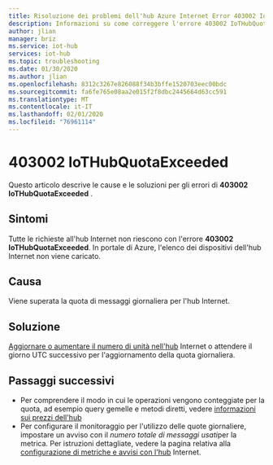 ```yaml
---
title: Risoluzione dei problemi dell'hub Azure Internet Error 403002 IoTHubQuotaExceeded
description: Informazioni su come correggere l'errore 403002 IoTHubQuotaExceeded
author: jlian
manager: briz
ms.service: iot-hub
services: iot-hub
ms.topic: troubleshooting
ms.date: 01/30/2020
ms.author: jlian
ms.openlocfilehash: 8312c3267e826088f34b3bffe1520703eec00bdc
ms.sourcegitcommit: fa6fe765e08aa2e015f2f8dbc2445664d63cc591
ms.translationtype: MT
ms.contentlocale: it-IT
ms.lasthandoff: 02/01/2020
ms.locfileid: "76961114"
---
```

# <a name="403002-iothubquotaexceeded"></a>403002 IoTHubQuotaExceeded

Questo articolo descrive le cause e le soluzioni per gli errori di **403002 IoTHubQuotaExceeded** .

## <a name="symptoms"></a>Sintomi

Tutte le richieste all'hub Internet non riescono con l'errore **403002 IoTHubQuotaExceeded**. In portale di Azure, l'elenco dei dispositivi dell'hub Internet non viene caricato.

## <a name="cause"></a>Causa

Viene superata la quota di messaggi giornaliera per l'hub Internet. 

## <a name="solution"></a>Soluzione

[Aggiornare o aumentare il numero di unità nell'hub](iot-hub-upgrade.md) Internet o attendere il giorno UTC successivo per l'aggiornamento della quota giornaliera.

## <a name="next-steps"></a>Passaggi successivi

* Per comprendere il modo in cui le operazioni vengono conteggiate per la quota, ad esempio query gemelle e metodi diretti, vedere [informazioni sui prezzi dell'hub](iot-hub-devguide-pricing.md#charges-per-operation)
* Per configurare il monitoraggio per l'utilizzo delle quote giornaliere, impostare un avviso con il *numero totale di messaggi usati*per la metrica. Per istruzioni dettagliate, vedere la pagina relativa alla [configurazione di metriche e avvisi con l'hub](tutorial-use-metrics-and-diags.md#set-up-metrics) Internet.